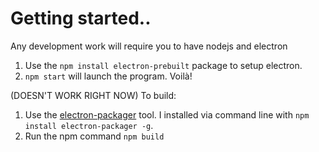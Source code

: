 # Getting started..
Any development work will require you to have nodejs and electron
1. Use the `npm install electron-prebuilt` package to setup electron.
2. `npm start` will launch the program. Voilà!


(DOESN'T WORK RIGHT NOW)
To build:
1. Use the [electron-packager](https://github.com/electron-userland/electron-packager) tool. I installed via command line with `npm install electron-packager -g`.
2. Run the npm command `npm build`